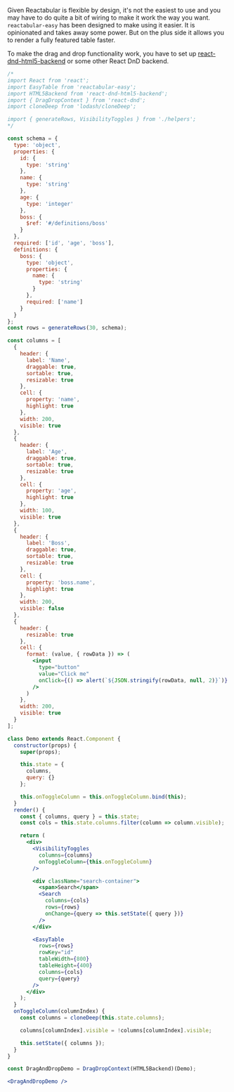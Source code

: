 Given Reactabular is flexible by design, it's not the easiest to use and you may have to do quite a bit of wiring to make it work the way you want. `reactabular-easy` has been designed to make using it easier. It is opinionated and takes away some power. But on the plus side it allows you to render a fully featured table faster.

To make the drag and drop functionality work, you have to set up [react-dnd-html5-backend](https://www.npmjs.com/package/react-dnd-html5-backend) or some other React DnD backend.

```jsx
/*
import React from 'react';
import EasyTable from 'reactabular-easy';
import HTML5Backend from 'react-dnd-html5-backend';
import { DragDropContext } from 'react-dnd';
import cloneDeep from 'lodash/cloneDeep';

import { generateRows, VisibilityToggles } from './helpers';
*/

const schema = {
  type: 'object',
  properties: {
    id: {
      type: 'string'
    },
    name: {
      type: 'string'
    },
    age: {
      type: 'integer'
    },
    boss: {
      $ref: '#/definitions/boss'
    }
  },
  required: ['id', 'age', 'boss'],
  definitions: {
    boss: {
      type: 'object',
      properties: {
        name: {
          type: 'string'
        }
      },
      required: ['name']
    }
  }
};
const rows = generateRows(30, schema);

const columns = [
  {
    header: {
      label: 'Name',
      draggable: true,
      sortable: true,
      resizable: true
    },
    cell: {
      property: 'name',
      highlight: true
    },
    width: 200,
    visible: true
  },
  {
    header: {
      label: 'Age',
      draggable: true,
      sortable: true,
      resizable: true
    },
    cell: {
      property: 'age',
      highlight: true
    },
    width: 100,
    visible: true
  },
  {
    header: {
      label: 'Boss',
      draggable: true,
      sortable: true,
      resizable: true
    },
    cell: {
      property: 'boss.name',
      highlight: true
    },
    width: 200,
    visible: false
  },
  {
    header: {
      resizable: true
    },
    cell: {
      format: (value, { rowData }) => (
        <input
          type="button"
          value="Click me"
          onClick={() => alert(`${JSON.stringify(rowData, null, 2)}`)}
        />
      )
    },
    width: 200,
    visible: true
  }
];

class Demo extends React.Component {
  constructor(props) {
    super(props);

    this.state = {
      columns,
      query: {}
    };

    this.onToggleColumn = this.onToggleColumn.bind(this);
  }
  render() {
    const { columns, query } = this.state;
    const cols = this.state.columns.filter(column => column.visible);

    return (
      <div>
        <VisibilityToggles
          columns={columns}
          onToggleColumn={this.onToggleColumn}
        />

        <div className="search-container">
          <span>Search</span>
          <Search
            columns={cols}
            rows={rows}
            onChange={query => this.setState({ query })}
          />
        </div>

        <EasyTable
          rows={rows}
          rowKey="id"
          tableWidth={800}
          tableHeight={400}
          columns={cols}
          query={query}
        />
      </div>
    );
  }
  onToggleColumn(columnIndex) {
    const columns = cloneDeep(this.state.columns);

    columns[columnIndex].visible = !columns[columnIndex].visible;

    this.setState({ columns });
  }
}

const DragAndDropDemo = DragDropContext(HTML5Backend)(Demo);

<DragAndDropDemo />
```
